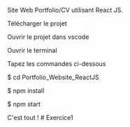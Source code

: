 Site Web Portfolio/CV utilisant React JS.

Télécharger le projet

Ouvrir le projet dans vscode

Ouvrir le terminal

Tapez les commandes ci-dessous

$ cd Portfolio_Website_ReactJS

$ npm install

$ npm start

C'est tout !
#   E x e r c i c e 1  
 